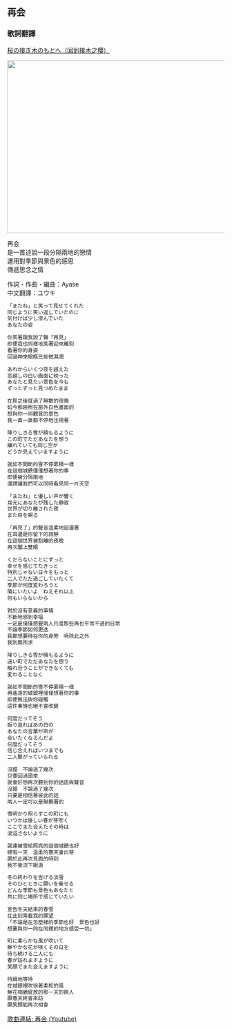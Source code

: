 ## 再会<br>
### 歌詞翻譯<br>
[桜の接ぎ木のもとへ（回到接木之櫻）](https://lyrics-meme-translation.github.io/sakura-no-tsugiki/)

<img src="https://lineimg.omusic.com.tw/img/album/3183767.jpg?v=20210125173157" width="600" height="400"> <br>

再会<br>
是一首述說一段分隔兩地的戀情<br>
運用對季節與景色的感思<br>
傳遞思念之情<br>

作詞・作曲・編曲：Ayase<br>
中文翻譯：ユウキ<br>

```markdown
「またね」と笑って見せてくれた 
同じように笑い返していたのに 
気付けば少し滲んでいた 
あなたの姿 

你笑著跟我說了聲「再見」
即便我也同樣地笑著迎來離別
看著你的身姿
回過神來眼眶已些微濕潤

あれからいくつ夜を越えた 
窓越しの白い画面に映った 
あなたと見たい景色を今も 
ずっとずっと見つめたまま 

在那之後度過了無數的夜晚
如今那映照在窗外白色畫面的
想與你一同觀賞的景色
我一直一直都不停地注視著

降りしきる雪が積もるように 
この町でただあなたを想う 
離れていても同じ空が 
どうか見えていますように 

就如不間斷的雪不停累積一樣
在這個城鎮僅僅想著你的事
即便被分隔兩地
還請讓我們可以同時看見同一片天空

「またね」と優しい声が響く 
耳元にあなたが残した静寂 
世界が切り離された夜 
また目を瞑る 

「再見了」的聲音溫柔地迴盪著
在耳邊是你留下的寂靜
在這個世界被割離的夜晚
再次闔上雙眼

くだらないことにずっと 
幸せを感じてたきっと 
特別じゃない日々をもっと 
二人でただ過ごしていたくて 
季節が何度変わろうと 
隣にいたいよ　ねえそれ以上 
何もいらないから 

對於沒有意義的事情
不斷地感到幸福
一定是僅僅想要兩人共度那些再也平常不過的日常
不論季節如何更迭
我都想要待在你的身旁　吶除此之外
我別無所求

降りしきる雪が積もるように 
遠い町でただあなたを想う 
触れ合うことができなくても 
変わることなく 

就如不間斷的雪不停累積一樣
再遙遠的城鎮裡僅僅想著你的事
即便無法與你碰觸
這件事情也絕不會改變

何度だってそう 
振り返ればあの日の 
あなたの言葉が声が 
会いたくなるんだよ 
何度だってそう 
信じ合えればいつまでも 
二人繋がっていられる 

沒錯　不論過了幾次
只要回過頭來
就會好想再次聽到你的話語與聲音
沒錯　不論過了幾次
只要是相信著彼此的話
兩人一定可以是聯繫著的

雪明かり照らすこの町にも 
いつかは優しい春が芽吹く 
ここでまた会えたその時は 
涙溢さないように 

就連被雪給照亮的這個城鎮也好
總有一天　溫柔的春天會出芽
願於此再次見面的時刻
我不會流下眼淚

冬の終わりを告げる淡雪 
そのひとときに願いを乗せる 
どんな季節も景色もあなたと 
共に同じ場所で感じていたい 

宣告冬天結束的春雪
在此刻乘載我的願望
「不論是在怎麼樣的季節也好　景色也好
想要與你一同在同樣的地方感受一切」

町に柔らかな風が吹いて 
鮮やかな花が咲くその日を 
待ち続ける二人にも 
春が訪れますように 
笑顔でまた会えますように

持續地等待
在城鎮裡吹徐著柔和的風
鮮花相繼綻放的那一天的兩人
願春天終會來訪
願笑顏能再次相會
```
[歌曲連結: 再会 (Youtube)](https://www.youtube.com/watch?v=impSuIygMiQ)
